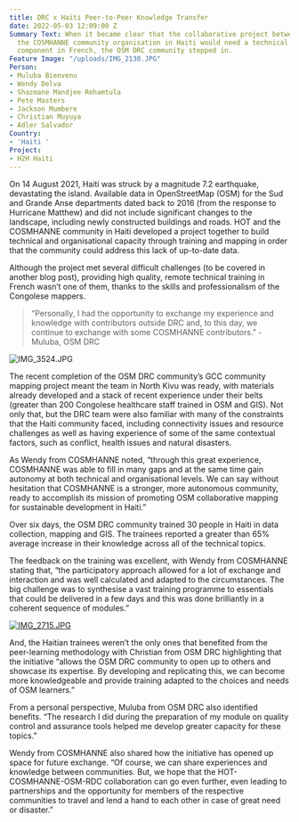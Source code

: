 ```yaml
---
title: DRC x Haiti Peer-to-Peer Knowledge Transfer
date: 2022-05-03 12:09:00 Z
Summary Text: When it became clear that the collaborative project between HOT and
  the COSMHANNE community organisation in Haiti would need a technical OSM training
  component in French, the OSM DRC community stepped in.
Feature Image: "/uploads/IMG_2130.JPG"
Person:
- Muluba Bienvenu
- Wendy Delva
- Shazmane Mandjee Rehamtula
- Pete Masters
- Jackson Mumbere
- Christian Muyuya
- Adler Salvador
Country:
- 'Haiti '
Project:
- H2H Haiti
---
```


On 14 August 2021, Haiti was struck by a magnitude 7.2 earthquake, devastating the island. Available data in OpenStreetMap (OSM) for the Sud and Grande Anse departments dated back to 2016 (from the response to Hurricane Matthew) and did not include significant changes to the landscape, including newly constructed buildings and roads. HOT and the COSMHANNE community in Haiti developed a project together to build technical and organisational capacity through training and mapping in order that the community could address this lack of up-to-date data.

Although the project met several difficult challenges (to be covered in another blog post), providing high quality, remote technical training in French wasn’t one of them, thanks to the skills and professionalism of the Congolese mappers.

> “Personally, I had the opportunity to exchange my experience and knowledge with contributors outside DRC and, to this day, we continue to exchange with some COSMHANNE contributors.” - Muluba, OSM DRC

![IMG_3524.JPG](/uploads/IMG_3524.JPG)

The recent completion of the OSM DRC community’s GCC community mapping project meant the team in North Kivu was ready, with materials already developed and a stack of recent experience under their belts (greater than 200 Congolese healthcare staff trained in OSM and GIS). Not only that, but the DRC team were also familiar with many of the constraints that the Haiti community faced, including connectivity issues and resource challenges as well as having experience of some of the same contextual factors, such as conflict, health issues and natural disasters.

As Wendy from COSMHANNE noted, “through this great experience, COSMHANNE was able to fill in many gaps and at the same time gain autonomy at both technical and organisational levels. We can say without hesitation that COSMHANNE is a stronger, more autonomous community, ready to accomplish its mission of promoting OSM collaborative mapping for sustainable development in Haiti.”

Over six days, the OSM DRC community trained 30 people in Haiti in data collection, mapping and GIS. The trainees reported a greater than 65% average increase in their knowledge across all of the technical topics.

The feedback on the training was excellent, with Wendy from COSMHANNE stating that, “the participatory approach allowed for a lot of exchange and interaction and was well calculated and adapted to the circumstances. The big challenge was to synthesise a vast training programme to essentials that could be delivered in a few days and this was done brilliantly in a coherent sequence of modules.”

[![IMG_2715.JPG](/uploads/IMG_2715.JPG)](/uploads/IMG_2715.JPG)

And, the Haitian trainees weren’t the only ones that benefited from the peer-learning methodology with Christian from OSM DRC highlighting that the initiative “allows the OSM DRC community to open up to others and showcase its expertise. By developing and replicating this, we can become more knowledgeable and provide training adapted to the choices and needs of OSM learners.”

From a personal perspective, Muluba from OSM DRC also identified benefits. “The research I did during the preparation of my module on quality control and assurance tools helped me develop greater capacity for these topics.”

Wendy from COSMHANNE also shared how the initiative has opened up space for future exchange. “Of course, we can share experiences and knowledge between communities. But, we hope that the HOT-COSMHANNE-OSM-RDC collaboration can go even further, even leading to partnerships and the opportunity for members of the respective communities to travel and lend a hand to each other in case of great need or disaster.”